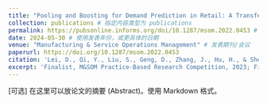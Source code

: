 ```yaml
---
title: "Pooling and Boosting for Demand Prediction in Retail: A Transfer Learning Approach"
collection: publications # 指定内容类型为 publications
permalink: https://pubsonline.informs.org/doi/10.1287/msom.2022.0453 # 定义这篇文章的网址路径
date: 2024-05-30 # 使用发表年份，或更具体的日期
venue: "Manufacturing & Service Operations Management" # 发表期刊/会议
paperurl: https://doi.org/10.1287/msom.2022.0453
citation: 'Lei, D., Qi, Y., Liu, S., Geng, D., Zhang, J., Hu, H., & Shen, Z. J. M. (2024). Pooling and Boosting for Demand Prediction in Retail: A Transfer Learning Approach. <i>Manufacturing & Service Operations Management</i>.' # 完整的引用信息，期刊名可用斜体
excerpt: 'Finalist, M&SOM Practice-Based Research Competition, 2023; Finalist, INFORMS Data Mining Best Paper Award, 2023.' # 可以用 excerpt 放简短注释或奖项信息
---
```


[可选] 在这里可以放论文的摘要 (Abstract)。使用 Markdown 格式。
